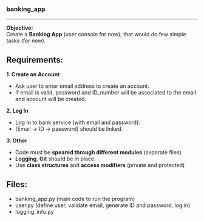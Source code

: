 ### banking_app
---
**Objective:**  
Create a **Banking App** (user console for now), that would do few simple tasks (for now).

## **Requirements:** 
**1. Create an Account**
 - Ask user to enter email address to create an account. 
 - If email is valid, password and ID_number will be associated to the email and account will be created.

**2. Log In**
 - Log In to bank service (with email and password). 
 - [Email -> ID -> password] should be linked.

**3. Other**
 - Code must be **speared through different modules** (separate files)
 - **Logging**, **Git** should be in place. 
 - Use **class structures** and **access modifiers** (private and protected)


## **Files:** 
 - banking_app.py (main code to run the program)
 - user.py (define user, validate email, generate ID and password, log in)
 - logging_info.py

 
 
